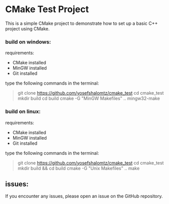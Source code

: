 # CMake Test Project
This is a simple CMake project to demonstrate how to set up a basic C++ project using CMake.

### build on windows:
requirements:
- CMake installed
- MinGW installed
- Git installed

type the following commands in the terminal:
> git clone https://github.com/yosefshalomtz/cmake_test
> cd cmake_test
> mkdir build
> cd build
> cmake -G "MinGW Makefiles" ..
> mingw32-make

### build on linux:
requirements:
- CMake installed
- MinGW installed
- Git installed

type the following commands in the terminal:
> git clone https://github.com/yosefshalomtz/cmake_test
> cd cmake_test
> mkdir build && cd build
> cmake -G "Unix Makefiles" ..
> make

## issues:
If you encounter any issues, please open an issue on the GitHub repository.